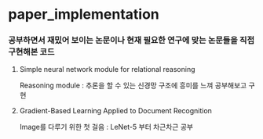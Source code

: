 # paper_implementation

### 공부하면서 재밌어 보이는 논문이나 현재 필요한 연구에 맞는 논문들을 직접 구현해본 코드

1. Simple neural network module for relational reasoning
 
    Reasoning module : 추론을 할 수 있는 신경망 구조에 흥미를 느껴 공부해보고 구현
  
2. Gradient-Based Learning Applied to Document Recognition

    Image를 다루기 위한 첫 걸음 : LeNet-5 부터 차근차근 공부
